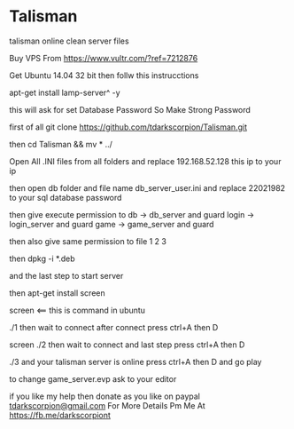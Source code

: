 # Talisman
talisman online clean server files


Buy VPS From https://www.vultr.com/?ref=7212876  

Get Ubuntu 14.04 32 bit then follw this instrucctions 

apt-get install lamp-server^ -y 

this will ask for set Database Password So Make Strong Password 

first of all  git clone https://github.com/tdarkscorpion/Talisman.git

then cd Talisman && mv * ../ 

Open All .INI files from all folders and replace 192.168.52.128 this ip to your ip 

then open db folder and file name db_server_user.ini and replace 22021982 to your sql database password 

then give execute permission to db -> db_server and guard  login -> login_server and guard game -> game_server and guard 

then also give same permission to file 1 2 3 


then dpkg -i *.deb 



and the last step to start server 


then apt-get install screen

screen <== this is command in ubuntu 

./1 
then wait to connect after connect press ctrl+A then D 

screen
./2
 then wait to connect and last step press ctrl+A then D 
 
 ./3 and your talisman server is online press ctrl+A then D and go play 
 
 to change game_server.evp ask to your editor 
 
 if you like my help then donate as you like on paypal tdarkscorpion@gmail.com
 For More Details Pm Me At https://fb.me/darkscorpiont  
 
 


